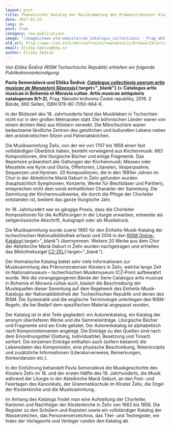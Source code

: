 ```yaml
---
layout: post
title: Thematischer Katalog der Musiksammlung des Prämonstratenser Klosters in Želiv
date: 2017-01-23
lang: de
post: true
category: new_publications
image: "/images/news-old-website/csm_Catalogus_collectionis_-_Prag_a6317d9051.jpg"
old_url: http://www.rism.info/de/startseite/newsdetails/browse/33/article/64/the-thematic-catalogue-of-the-music-collection-in-the-premonstratensian-monastery-in-zeliv.html
email: Eliska.Sediva@nkp.cz
author: Eliška Šedivá
---
```


_Von Eliška Šedivá (RISM Tschechische Republik) erhielten wir folgende Publikationsankündigung:_

**Pavla Semerádová und Eliška Šedivá: [_Catalogus collectionis operum artis musicae de Monasterii Siloensis_](http://www.cupress.cuni.cz/ink2_ext/index.jsp?include=podrobnosti&id=277126){:target="_blank"}** **(= Catalogus artis musicae in Bohemia et Moravia cultae. Artis musicae antiquioris catalogorum 9/1-2)**, Prag: Národní knihovna České republiky, 2016. 2 Bände, 660 Seiten, ISBN 978-80-7050-664-6.

In der Blütezeit des 18. Jahrhunderts fand das Musikleben in Tschechien nicht nur in den großen Metropolen statt. Die böhmischen Länder waren von einem dichten Netz aus Klöstern verwebt. Die Mönchschöre waren bedeutsame ländliche Zentren des geistlichen und kulturellen Lebens neben den aristokratischen Sitzen und Patronatskirchen.

Die Musiksammlung Želiv, von der wir von 1707 bis 1858 einen fast vollständigen Überblick haben, besteht vorwiegend aus Kirchenmusik: 663 Kompositionen, drei liturgische Bücher und einige Fragmente. Das Repertoire präsentiert alle Gattungen der Kirchenmusik: Messen oder Messteile wie Kyrie und Gloria, Offertorien, Litaneien, Vesperpsalme, Sequenzen und Hymnen. 20 Kompositionen, die in den 1990er Jahren im Chor in der Abteikirche Mariä Geburt in Želiv gefunden wurden (hauptsächlich Symphonien, Konzerte, Werke für Blechbläser und Partiten), entsprechen nicht dem sonst einheitlichen Charakter der Sammlung. Die Sammlung der Kirchenmusikwerke, die durch die Pflege der Chorleiter entstanden ist, bedient das ganze liturgische Jahr.

Im 18. Jahrhundert war es gängige Praxis, dass die Chorleiter Kompositionen für die Aufführungen in der Liturgie erwarben, entweder als zeitgenössische Abschrift, Autograph oder als Musikdruck.

Die Musiksammlung wurde zuerst 1965 für den Einheits-Musik-Katalog der tschechischen Nationalbibliothek erfasst und 2014 in den [RISM Online-Katalog](https://opac.rism.info/search?View=rism&siglum=CZ-Pnm&q=Zeliv){:target="_blank"} übernommen. Weitere 20 Werke aus dem Chor der Abteikirche Mariä Geburt in Želiv wurden nachgetragen und erhielten das Bibliothekssigel [CZ-ZEL](https://opac.rism.info/search?View=rism&siglum=CZ-ZEL&q=Zeliv){:target="_blank"}.

Der thematische Katalog bietet sehr viele Informationen zur Musiksammlung des Prämonstratenser Klosters in Želiv, welche lange Zeit im Nationalmuseum – tschechischen Musikmuseum (CZ-Pnm) aufbewahrt wurde. Wie die vorangegangenen Bände der Serie Catalogus artis musicae in Bohemia et Moravia cultae auch, basiert die Beschreibung der Musikquellen dieser Sammlung auf dem Regelwerk des Einheits-Musik-Katalogs der Nationalbibliothek der Tschechischen Republik und denen des RISM. Die Systematik und die englische Terminologie unterliegen den RISM-Regeln, die bei Bedarf dem spezifischen Material angepasst wurden.

Der Katalog ist in drei Teile gegliedert: ein Autorenkatalog, ein Katalog der anonym überlieferen Werke und die Sammeleinträge. Liturgische Bücher und Fragmente sind am Ende gelistet. Der Autorenkatalog ist alphabetisch nach Komponistennamen angelegt. Die Einträge zu den Quellen sind nach dem Einordnungstitel (Gattung, Individualtitel, Besetzung und Tonart) sortiert. Die einzelnen Einträge enthalten auch (sofern bekannt) die Lebensdaten des Komponisten, eine physische Beschreibung, Notenincipits und zusätzliche Informationen (Literaturverweise, Bemerkungen, Konkordanzen etc.).

In der Einführung behandelt Pavla Semerádová die Musikgeschichte des Klosters Želiv im 18. und der ersten Hälfte des 19. Jahrhunderts, die Musik während der Liturgie in der Abteikirche Mariä Geburt, an den Fest- und Feiertagen des Kanonikats, der Grammatikschule im Kloster Želiv, die Orgel der Klosterkirche und die Musiksammlung..

Im Anhang des Katalogs findet man eine Aufstellung der Chorleiter, Kantoren und Nachfolger der Klosterkirche in Želiv von 1663 bis 1856. Die Register zu den Schülern und Kopisten sowie ein vollständiger Katalog der Wasserzeichen, das Personenverzeichnis, das Titel- und Textregister, ein Index der Verlagsorte und Verleger runden den Katalog ab.